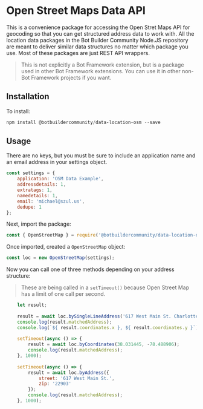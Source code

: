# Open Street Maps Data API

This is a convenience package for accessing the Open Stret Maps API for geocoding so that you can get structured address data to work with. All the location data packages in the Bot Builder Community Node.JS repository are meant to deliver similar data structures no matter which package you use. Most of these packages are just REST API wrappers.

> This is not explicitly a Bot Framework extension, but is a package used in other Bot Framework extensions. You can use it in other non-Bot Framework projects if you want.

## Installation

To install:

```powershell
npm install @botbuildercommunity/data-location-osm --save
```

## Usage

There are no keys, but you must be sure to include an application name and an email address in your settings object.

```javascript
const settings = {
    application: 'OSM Data Example',
    addressdetails: 1,
    extratags: 1,
    namedetails: 1,
    email: 'michael@szul.us',
    dedupe: 1
};
```

Next, import the package:

```javascript
const { OpenStreetMap } = require('@botbuildercommunity/data-location-osm');
```

Once imported, created a `OpenStreetMap` object:

```javascript
const loc = new OpenStreetMap(settings);
```

Now you can call one of three methods depending on your address structure:

> These are being called in a `setTimeout()` because Open Street Map has a limit of one call per second.

```javascript
    let result;
    
    result = await loc.bySingleLineAddress('617 West Main St. Charlottesville, VA');
    console.log(result.matchedAddress);
    console.log(`${ result.coordinates.x }, ${ result.coordinates.y }`);
    
    setTimeout(async () => {
        result = await loc.byCoordinates(38.031445, -78.488906);
        console.log(result.matchedAddress);
    }, 1000);
    
    setTimeout(async () => {
        result = await loc.byAddress({
            street: '617 West Main St.',
            zip: '22903'
        });
        console.log(result.matchedAddress);
    }, 1000);
```

